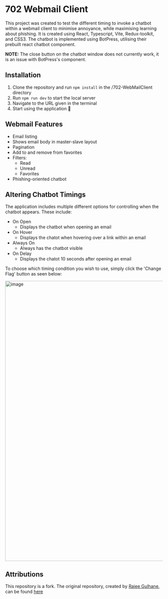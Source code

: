 # 702 Webmail Client

This project was created to test the different timing to invoke a chatbot within a webmail client to minimise annoyance, while maximising learning about phishing. It is created using React, Typescript, Vite, Redux-toolkit, and CSS3. The chatbot is implemented using BotPress, utilising their prebuilt react chatbot component.

**NOTE:** The close button on the chatbot window does not currently work, it is an issue with BotPress's component.

## Installation
1) Clone the repository and run ``npm install`` in the /702-WebMailClient directory
2) Run ``npm run dev`` to start the local server
3) Navigate to the URL given in the terminal
4) Start using the application 🎉

## Webmail Features
- Email listing
- Shows email body in master-slave layout
- Pagination
- Add to and remove from favorites
- Filters:
  - Read
  - Unread
  - Favorites
- Phishing-oriented chatbot

## Altering Chatbot Timings
The application includes multiple different options for controlling when the chatbot appears. These include:
- On Open
  - Displays the chatbot when opening an email
- On Hover
  - Displays the chatot when hovering over a link within an email
- Always On
  - Always has the chatbot visible
- On Delay
  - Displays the chatot 10 seconds after opening an email

To choose which timing condition you wish to use, simply click the 'Change Flag' button as seen below:

<img width="895" alt="image" src="https://github.com/user-attachments/assets/829b0015-0e66-4928-b012-e46cd813b256">


## Attributions
This repository is a fork. The original repository, created by [Raiee Gulhane](https://github.com/raieegulhane), can be found [here](https://github.com/raieegulhane/email-client-app)
